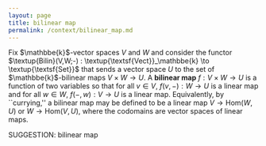 ```yaml
---
layout: page
title: bilinear map
permalink: /context/bilinear_map.md
---
```


 Fix $\mathbbe{k}$-vector spaces $V$ and $W$ and consider the functor $\textup{Bilin}(V,W;-) : \textup{\textsf{Vect}}_\mathbbe{k} \to \textup{\textsf{Set}}$ that sends a vector space $U$ to the set of $\mathbbe{k}$-bilinear maps $V \times W \to U$. A **bilinear map** $f : V \times W \to U$ is a function of two variables so that for all $v\in V$, $f(v,-) : W \to U$ is a linear map and for all $w \in W$, $f(-,w) : V \to U$ is a linear map.  Equivalently, by ``currying,'' a bilinear map may be defined to be a linear map $V \to \mathrm{Hom}(W,U)$ or $W \to \mathrm{Hom}(V,U)$, where the codomains are vector spaces of linear maps.

SUGGESTION: bilinear map